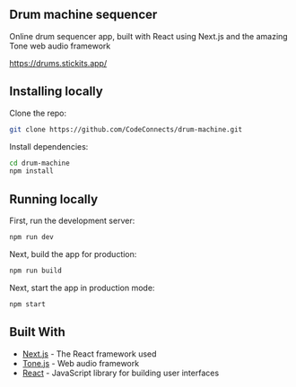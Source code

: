 ## Drum machine sequencer

Online drum sequencer app, built with React using Next.js and the amazing Tone web audio framework

https://drums.stickits.app/


## Installing locally

Clone the repo:

```bash
git clone https://github.com/CodeConnects/drum-machine.git
```

Install dependencies:

```bash
cd drum-machine
npm install
```

## Running locally

First, run the development server:

```bash
npm run dev
```

Next, build the app for production:

```bash
npm run build
```

Next, start the app in production mode:

```bash
npm start
```



## Built With

* [Next.js](https://nextjs.org/) - The React framework used
* [Tone.js](https://tonejs.github.io/) - Web audio framework
* [React](https://reactjs.org/) - JavaScript library for building user interfaces